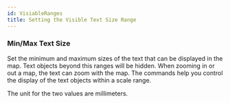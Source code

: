 ```yaml
---
id: VisiableRanges
title: Setting the Visible Text Size Range
---  
```



### Min/Max Text Size

Set the minimum and maximum sizes of the text that can be displayed in the map. Text objects beyond this ranges will be hidden. When zooming in or out a map, the text can zoom with the map. The commands help you control the display of the text objects within a scale range.

The unit for the two values are millimeters.